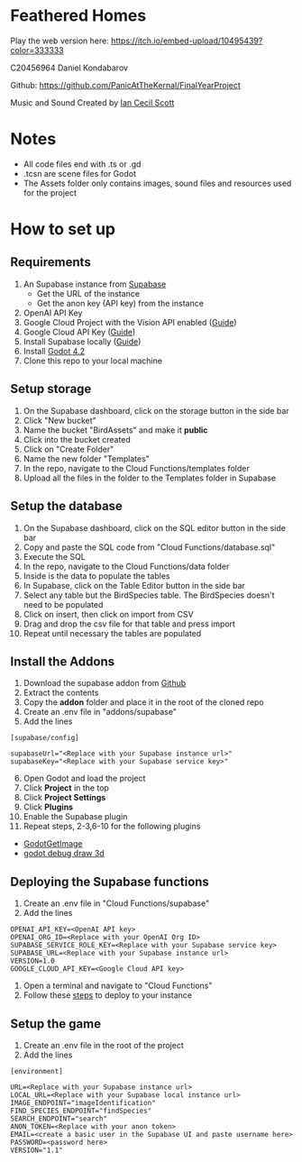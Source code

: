 # Feathered Homes

Play the web version here: https://itch.io/embed-upload/10495439?color=333333

C20456964 Daniel Kondabarov

Github: https://github.com/PanicAtTheKernal/FinalYearProject

Music and Sound Created by [Ian Cecil Scott](https://www.iancecilscott.com/)

# Notes
- All code files end with .ts or .gd
- .tcsn are scene files for Godot
- The Assets folder only contains images, sound files and resources used for the project

# How to set up

## Requirements
1. An Supabase instance from [Supabase](supabase.com)
    - Get the URL of the instance
    - Get the anon key (API key) from the instance
2. OpenAI API Key 
3. Google Cloud Project with the Vision API enabled ([Guide](https://cloud.google.com/vision/docs/setup))
4. Google Cloud API Key ([Guide](https://cloud.google.com/docs/authentication/api-keys))
5. Install Supabase locally ([Guide](https://supabase.com/docs/guides/cli/getting-started))
6. Install [Godot 4.2](godotengine.org)
7. Clone this repo to your local machine

## Setup storage 
1. On the Supabase dashboard, click on the storage button in the side bar
2. Click "New bucket"
3. Name the bucket "BirdAssets" and make it **public**
4. Click into the bucket created
5. Click on "Create Folder"
6. Name the new folder "Templates"
7. In the repo, navigate to the Cloud Functions/templates folder
8. Upload all the files in the folder to the Templates folder in Supabase 

## Setup the database 
1. On the Supabase dashboard, click on the SQL editor button in the side bar
2. Copy and paste the SQL code from "Cloud Functions/database.sql"
3. Execute the SQL
4. In the repo, navigate to the Cloud Functions/data folder
5. Inside is the data to populate the tables
6. In Supabase, click on the Table Editor button in the side bar 
7. Select any table but the BirdSpecies table. The BirdSpecies doesn't need to be populated
8. Click on insert, then click on import from CSV
9. Drag and drop the csv file for that table and press import
10. Repeat until necessary the tables are populated

## Install the Addons
1. Download the supabase addon from [Github](https://github.com/supabase-community/godot-engine.supabase/releases/tag/LW7)
2. Extract the contents
3. Copy the **addon** folder and place it in the root of the cloned repo
4. Create an .env file in "addons/supabase"
5. Add the lines
```
[supabase/config]

supabaseUrl="<Replace with your Supabase instance url>"
supabaseKey="<Replace with your Supabase service key>"

```
6. Open Godot and load the project
7. Click **Project** in the top
8. Click **Project Settings**
9. Click **Plugins** 
10. Enable the Supabase plugin 
11. Repeat steps, 2-3,6-10 for the following plugins
- [GodotGetImage](https://github.com/Lamelynx/GodotGetImagePlugin-Android)
- [godot debug draw 3d](https://github.com/DmitriySalnikov/godot_debug_draw_3d)

## Deploying the Supabase functions
1. Create an .env file in "Cloud Functions/supabase"
2. Add the lines 
```
OPENAI_API_KEY=<OpenAI API key>
OPENAI_ORG_ID=<Replace with your OpenAI Org ID>
SUPABASE_SERVICE_ROLE_KEY=<Replace with your Supabase service key>
SUPABASE_URL=<Replace with your Supabase instance url>
VERSION=1.0
GOOGLE_CLOUD_API_KEY=<Google Cloud API key>
```
1. Open a terminal and navigate to "Cloud Functions"
2. Follow these [steps](https://supabase.com/docs/guides/functions/deploy) to deploy to your instance

## Setup the game
1. Create an .env file in the root of the project
2. Add the lines
```
[environment]

URL=<Replace with your Supabase instance url>
LOCAL_URL=<Replace with your Supabase local instance url>
IMAGE_ENDPOINT="imageIdentification"
FIND_SPECIES_ENDPOINT="findSpecies"
SEARCH_ENDPOINT="search"
ANON_TOKEN=<Replace with your anon token>
EMAIL=<create a basic user in the Supabase UI and paste username here>
PASSWORD=<password here>
VERSION="1.1"
```